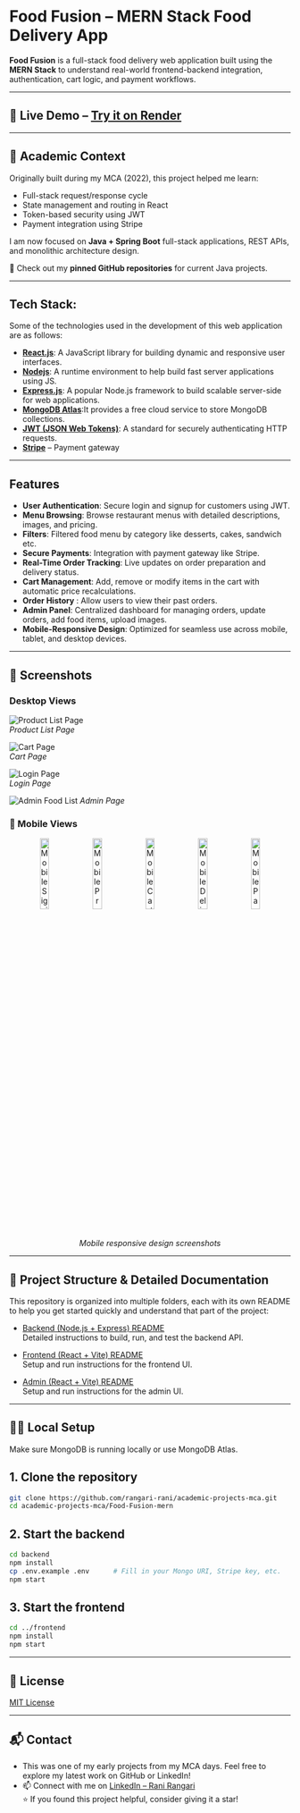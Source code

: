 # Food Fusion – MERN Stack Food Delivery App

**Food Fusion** is a full-stack food delivery web application built using the **MERN Stack** to understand real-world frontend-backend integration, authentication, cart logic, and payment workflows.

---

## 🚀 Live Demo – [Try it on Render](https://food-ordering-frontend-wu7u.onrender.com/)

---

## 📘 Academic Context

 Originally built during my MCA (2022), this project helped me learn:  
 - Full-stack request/response cycle
 - State management and routing in React
 - Token-based security using JWT
 - Payment integration using Stripe

I am now focused on **Java + Spring Boot** full-stack applications, REST APIs, and monolithic architecture design.

📌 Check out my **pinned GitHub repositories** for current Java projects.

---

## Tech Stack:
Some of the technologies used in the development of this web application are as follows:

- **[React.js](https://reactjs.org/)**: A JavaScript library for building dynamic and responsive user interfaces.
- **[Nodejs](https://nodejs.org/en/)**: A runtime environment to help build fast server applications using JS.
- **[Express.js](https://expressjs.com/)**: A popular Node.js framework to build scalable server-side for web applications.
- **[MongoDB Atlas](https://www.mongodb.com/products/platform/atlas-database)**:It provides a free cloud service to store MongoDB collections.
- **[JWT (JSON Web Tokens)](https://jwt.io/)**: A standard for securely authenticating HTTP requests.
- **[Stripe](https://stripe.com/in)** – Payment gateway
  
---

## Features
- **User Authentication**: Secure login and signup for customers using JWT.
- **Menu Browsing**: Browse restaurant menus with detailed descriptions, images, and pricing.
- **Filters**:  Filtered food menu by category like desserts, cakes, sandwich etc.  
- **Secure Payments**: Integration with payment gateway like Stripe.
- **Real-Time Order Tracking**: Live updates on order preparation and delivery status.
- **Cart Management**: Add, remove or modify items in the cart with automatic price recalculations.
- **Order History** : Allow users to view their past orders.
- **Admin Panel**: Centralized dashboard for managing orders, update orders, add food items, upload images.
- **Mobile-Responsive Design**: Optimized for seamless use across mobile, tablet, and desktop devices.

---

## 📸 Screenshots

### Desktop Views
![Product List Page](https://github.com/rangari-rani/Food-Fusion/blob/105186f572cd4616f726f0d7d4c066ff984dfc99/foodhome.png)  
_Product List Page_

![Cart Page](https://github.com/rangari-rani/Food-Fusion/blob/105186f572cd4616f726f0d7d4c066ff984dfc99/cartpage.png)  
_Cart Page_

![Login Page](https://github.com/rangari-rani/Food-Fusion/blob/105186f572cd4616f726f0d7d4c066ff984dfc99/signinpage.png)  
_Login Page_

![Admin Food List](https://github.com/rangari-rani/Food-Ordering/blob/e8b89bbee2e16cb20c58aa64f7dbded1fc581203/food%20list.png)
_Admin Page_

### 📱 Mobile Views  
<p align="center">
  <img src="https://github.com/rangari-rani/Food-Fusion/blob/28ba6cfae4f769a0c88c83ec580be72c53af88c6/mobile_signin.png" alt="Mobile Signin Page" width="18%">
  <img src="https://github.com/rangari-rani/Food-Fusion/blob/28ba6cfae4f769a0c88c83ec580be72c53af88c6/mobile_foodhome.png" alt="Mobile Product View" width="18%">
  <img src="https://github.com/rangari-rani/Food-Fusion/blob/28ba6cfae4f769a0c88c83ec580be72c53af88c6/mobile_cartpage.png" alt="Mobile Cart Page" width="18%">
  <img src="https://github.com/rangari-rani/Food-Fusion/blob/28ba6cfae4f769a0c88c83ec580be72c53af88c6/mobile_deliverypage.png" alt="Mobile Delivery Page" width="18%">
  <img src="https://github.com/rangari-rani/Food-Fusion/blob/28ba6cfae4f769a0c88c83ec580be72c53af88c6/mobile_payment.png" alt="Mobile Payment Page" width="18%">
</p>

<p align="center"><em>Mobile responsive design screenshots</em></p>

---

## 📁 Project Structure & Detailed Documentation

This repository is organized into multiple folders, each with its own README to help you get started quickly and understand that part of the project:

- [Backend (Node.js + Express) README](backend/README.md)  
  Detailed instructions to build, run, and test the backend API.

- [Frontend (React + Vite) README](frontend/README.md)  
  Setup and run instructions for the frontend UI.

- [Admin (React + Vite) README](admin/README.md)  
  Setup and run instructions for the admin UI.
  
---

## 🧑‍💻 Local Setup  
Make sure MongoDB is running locally or use MongoDB Atlas.  

## 1. Clone the repository
```bash
git clone https://github.com/rangari-rani/academic-projects-mca.git
cd academic-projects-mca/Food-Fusion-mern
```

## 2. Start the backend

```bash
cd backend
npm install
cp .env.example .env      # Fill in your Mongo URI, Stripe key, etc.
npm start
```

## 3. Start the frontend

```bash
cd ../frontend
npm install
npm start
```

---

## 📜 License

[MIT License](LICENSE)

---

## 📬 Contact

- This was one of my early projects from my MCA days. Feel free to explore my latest work on GitHub or LinkedIn!  
- 📫 Connect with me on [LinkedIn – Rani Rangari](https://www.linkedin.com/in/rani-rangari/)  
⭐ If you found this project helpful, consider giving it a star!

